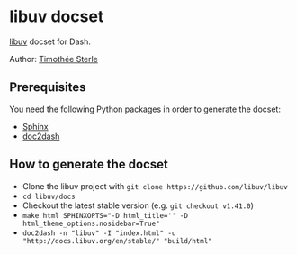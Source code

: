 # libuv docset

[libuv](https://libuv.org/) docset for Dash.

Author: [Timothée Sterle](https://github.com/nanotee)

## Prerequisites

You need the following Python packages in order to generate the docset:

- [Sphinx](https://pypi.org/project/Sphinx/)
- [doc2dash](https://pypi.org/project/doc2dash/)

## How to generate the docset

- Clone the libuv project with `git clone https://github.com/libuv/libuv`
- `cd libuv/docs`
- Checkout the latest stable version (e.g. `git checkout v1.41.0`)
- `make html SPHINXOPTS="-D html_title='' -D html_theme_options.nosidebar=True"`
- `doc2dash -n "libuv" -I "index.html" -u "http://docs.libuv.org/en/stable/" "build/html"`
